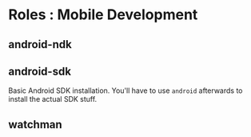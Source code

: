 # Roles : Mobile Development

## android-ndk

## android-sdk
Basic Android SDK installation. You'll have to use `android` afterwards to
install the actual SDK stuff.

## watchman

